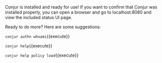 
Conjur is installed and ready for use! If you want to confirm that Conjur was installed properly, you can open a browser and go to localhost:8080 and view the included status UI page.

Ready to do more? Here are some suggestions:

`conjur authn whoami`{{execute}}

`conjur help`{{execute}}

`conjur help policy load`{{execute}}

